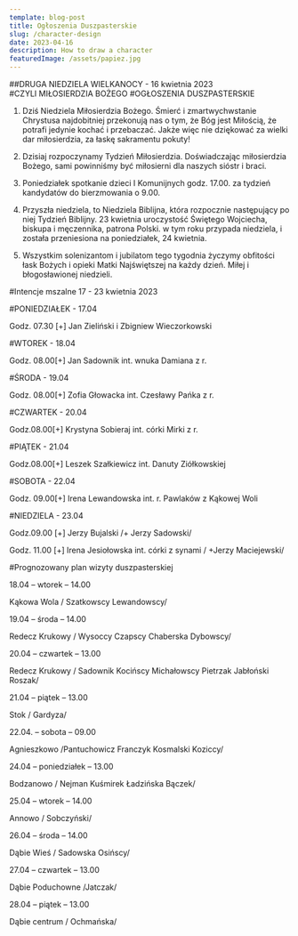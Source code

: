 ```yaml
---
template: blog-post
title: Ogłoszenia Duszpasterskie
slug: /character-design
date: 2023-04-16
description: How to draw a character
featuredImage: /assets/papiez.jpg
---
```


##DRUGA NIEDZIELA WIELKANOCY - 16 kwietnia 2023                                                                          
#CZYLI MIŁOSIERDZIA BOŻEGO                                                                                                            #OGŁOSZENIA DUSZPASTERSKIE

1. Dziś Niedziela Miłosierdzia Bożego. Śmierć i zmartwychwstanie Chrystusa najdobitniej przekonują nas o tym, że Bóg jest Miłością, że potrafi jedynie kochać i przebaczać. Jakże więc nie dziękować za wielki dar miłosierdzia, za łaskę sakramentu pokuty!

2. Dzisiaj rozpoczynamy Tydzień Miłosierdzia. Doświadczając  miłosierdzia Bożego, sami powinniśmy być miłosierni dla naszych sióstr i braci. 

3. Poniedziałek spotkanie dzieci I Komunijnych godz. 17.00. za tydzień kandydatów do bierzmowania o 9.00.

4. Przyszła niedziela, to  Niedziela Biblijna, która rozpocznie następujący po niej Tydzień Biblijny.
23 kwietnia uroczystość Świętego Wojciecha, biskupa i męczennika, patrona Polski. w tym roku przypada niedziela, i została przeniesiona na poniedziałek, 24 kwietnia.


5. Wszystkim solenizantom i jubilatom tego tygodnia życzymy obfitości łask Bożych i opieki Matki Najświętszej na każdy dzień. Miłej i błogosławionej niedzieli.


#Intencje mszalne 17 - 23 kwietnia   2023

#PONIEDZIAŁEK - 17.04

Godz. 07.30 [+] Jan Zieliński i Zbigniew Wieczorkowski

#WTOREK - 18.04

Godz. 08.00[+] Jan Sadownik int.  wnuka Damiana z r.

#ŚRODA - 19.04

Godz. 08.00[+] Zofia Głowacka int. Czesławy Pańka z r.

#CZWARTEK - 20.04

Godz.08.00[+] Krystyna Sobieraj int.  córki Mirki z r. 

#PIĄTEK - 21.04

Godz.08.00[+] Leszek Szałkiewicz int. Danuty Ziółkowskiej

#SOBOTA - 22.04

Godz. 09.00[+] Irena Lewandowska int. r. Pawlaków z Kąkowej Woli

#NIEDZIELA - 23.04

Godz.09.00 [+] Jerzy Bujalski /+ Jerzy Sadowski/

Godz. 11.00 [+] Irena Jesiołowska int. córki z synami / +Jerzy Maciejewski/


#Prognozowany plan wizyty duszpasterskiej



18.04 – wtorek – 14.00

Kąkowa Wola / Szatkowscy Lewandowscy/

19.04 – środa – 14.00

Redecz Krukowy / Wysoccy Czapscy Chaberska Dybowscy/

20.04 – czwartek – 13.00

Redecz Krukowy / Sadownik Kocińscy Michałowscy Pietrzak Jabłoński Roszak/

21.04 – piątek – 13.00

Stok / Gardyza/

22.04. – sobota – 09.00

Agnieszkowo /Pantuchowicz  Franczyk Kosmalski Koziccy/

24.04 – poniedziałek – 13.00

Bodzanowo / Nejman Kuśmirek Ładzińska Bączek/

25.04 – wtorek – 14.00

Annowo / Sobczyński/

26.04 – środa – 14.00

Dąbie Wieś / Sadowska Osińscy/

27.04 – czwartek – 13.00

Dąbie Poduchowne /Jatczak/

28.04 – piątek – 13.00

Dąbie centrum / Ochmańska/

